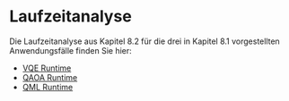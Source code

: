 # Laufzeitanalyse

Die Laufzeitanalyse aus Kapitel 8.2 für die drei in Kapitel 8.1 vorgestellten Anwendungsfälle finden Sie hier:

* [VQE Runtime](https://github.com/mbeisel/PatternBasedQC-Evaluation/blob/main/laufzeitanalyse/vqe_runtime_evaluation.csv)
* [QAOA Runtime](https://github.com/mbeisel/PatternBasedQC-Evaluation/blob/main/laufzeitanalyse/qaoa_runtime_evaluation.csv)
* [QML Runtime](https://github.com/mbeisel/PatternBasedQC-Evaluation/blob/main/laufzeitanalyse/qml_runtime_evaluation.csv)
